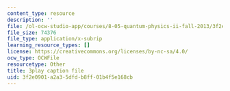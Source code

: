 ```yaml
---
content_type: resource
description: ''
file: /ol-ocw-studio-app/courses/8-05-quantum-physics-ii-fall-2013/3f2e0901a2a35dfdb8ff01b4f5e168cb_65XkZ_SRxBk.vtt
file_size: 74376
file_type: application/x-subrip
learning_resource_types: []
license: https://creativecommons.org/licenses/by-nc-sa/4.0/
ocw_type: OCWFile
resourcetype: Other
title: 3play caption file
uid: 3f2e0901-a2a3-5dfd-b8ff-01b4f5e168cb
---
```

